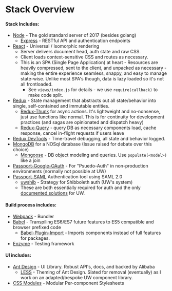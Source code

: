 # Stack Overview

#### Stack Includes:
- [Node](https://nodejs.org/en/) - The gold standard server of 2017 (besides golang)
  - [Express](https://expressjs.com/) - RESTful API and authentication endpoints
- [React](https://facebook.github.io/react/) - Universal / Isomorphic rendering
  - Server delivers document head, auth state and raw CSS.
  - Client loads context-sensitive CSS and routes as necessary.
  - This is an SPA (Single Page Application) at heart - Resources are heavily compressed, sent to the client, and unpacked as necessary - making the entire experience seamless, snappy, and easy to manage state-wise. Unlike most SPA's though, data is lazy loaded so it's not all frontloaded.
    - See `views/index.js` for details - we use `require(callback)` to make code split.
- [Redux](https://github.com/reactjs/redux) - State management that abstracts out all state/behavior into single, self-contained and immutable entities.
  - [Redux-Thunk](https://github.com/gaearon/redux-thunk) for async actions. It's lightweight and no-nonsense, just use functions like normal. This is for continuity for development practices (and sagas are opinionated and dispatch heavy)
  - [Redux-Query](https://amplitude.github.io/redux-query/#/) - query DB as necessary components load, cache response, cancel in-flight requests if users leave
- [Redux DevTools](https://github.com/gaearon/redux-devtools) - Time-travel debugging, all state and behavior logged.
- [MongoDB](https://www.mongodb.com/) for a NOSql database (Issue raised for debate over this choice)
  - [Mongoose](https://github.com/Automattic/mongoose) - DB object modeling and queries. Use `populate(<model>)` like a join
- [Passport-Google-OAuth](https://github.com/jaredhanson/passport-google-oauth) - For "Psuedo-Auth" in non-production environments (normally not possible at UW)
- [Passport-SAML](https://github.com/bergie/passport-saml) Authentication tool using SAML 2.0
  - [uwshib](https://github.com/drstearns/passport-uwshib) - Strategy for Shibboleth auth (UW's system)
  - These are both essentially required for auth and the only [documented solutions](https://github.com/drstearns/passport-uwshib/blob/master/example/server.js) for UW.

#### Build process includes:
- [Webpack](https://webpack.github.io) - Bundler
- [Babel](https://babeljs.io/) - Transpiling ES6/ES7 future features to ES5 compatible and browser prefixed code
  - [Babel-Plugin-Import](https://github.com/ant-design/babel-plugin-import/) - Imports components instead of full features for packages.
- [Enzyme](https://github.com/airbnb/enzyme) - Testing framework

#### UI includes:
- [Ant Design](https://ant.design/docs/react/introduce) - UI Library. Robust API's, docs, and backed by Alibaba
  - [LESS](http://lesscss.org/) - Theming of Ant Design. Slated for removal (eventually) as I work on an adapted/bespoke UW component library.
- [CSS Modules](https://github.com/css-modules/css-modules) - Modular Per-component Stylesheets
